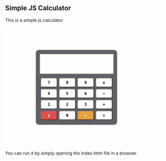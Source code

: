 ## Simple JS Calculator

This is a simple js calculator

![demo](image.png 'Demo')

You can run it by simply opening the index.html file in a browser.
